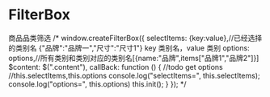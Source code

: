 # FilterBox
商品品类筛选
/* 
window.createFilterBox({
	selectItems: {key:value},//已经选择的类别名 {"品牌":"品牌一","尺寸":"尺寸1"} key 类别名，value 类别
	options: options,//所有类别和类别对应的类别名[{name:"品牌",items["品牌1","品牌2"]}]
	$content: $(".content"),
	callBack: function () {
		//todo get options
		//this.selectItems,this.options
		console.log("selectItems=", this.selectItems);
		console.log("options=", this.options)
		this.init();
	}
}); */
